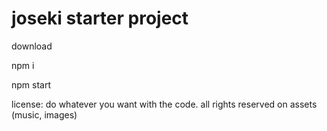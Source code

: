 # joseki starter project

download

npm i

npm start

license: do whatever you want with the code. all rights reserved on assets (music, images)
